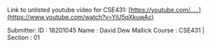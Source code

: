 Link to unlisted youtube video for CSE431:
[https://youtube.com/.....](https://www.youtube.com/watch?v=YiU5qXkuwAc)

Submitter:
ID : 18201045
Name : David Dew Mallick
Course : CSE431 | Section : 01
